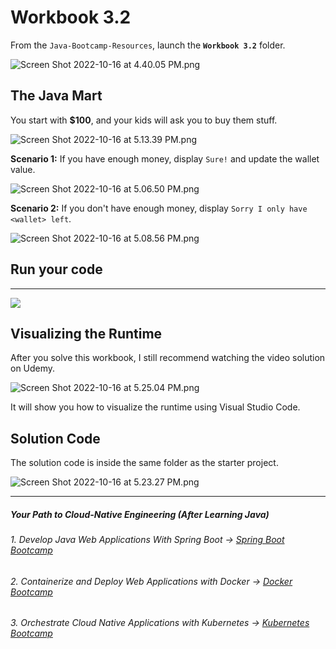 # Workbook 3.2

From the `Java-Bootcamp-Resources`, launch the **`Workbook 3.2`** folder.

![Screen Shot 2022-10-16 at 4.40.05 PM.png](https://img-c.udemycdn.com/redactor/raw/article_lecture/2025-01-04_03-49-14-6d96da78b3dce18ed5fa9bfb5145443f.png)

##  The Java Mart

You start with **$100**, and your kids will ask you to buy them stuff.

![Screen Shot 2022-10-16 at 5.13.39 PM.png](https://img-c.udemycdn.com/redactor/raw/article_lecture/2025-01-04_03-49-14-0b263341bc2c7a75b8231b555be2834a.png)

**Scenario 1:** If you have enough money, display `Sure!` and update the wallet value.

![Screen Shot 2022-10-16 at 5.06.50 PM.png](https://img-c.udemycdn.com/redactor/raw/article_lecture/2025-01-04_03-49-15-51c08c400977a65be62b16bda56ea93e.png)

**Scenario 2:** If you don't have enough money, display `Sorry I only have <wallet> left`.

![Screen Shot 2022-10-16 at 5.08.56 PM.png](https://img-c.udemycdn.com/redactor/raw/article_lecture/2025-01-04_03-49-15-8f274ce476a01871feaceb3ee6851016.png)

## Run your code
--------------

![](https://img-c.udemycdn.com/redactor/raw/article_lecture/2025-01-04_03-49-15-52b593a1f0bd1dac2ceeaae1a60744df.png)

## Visualizing the Runtime

After you solve this workbook, I still recommend watching the video solution on Udemy.

![Screen Shot 2022-10-16 at 5.25.04 PM.png](https://img-c.udemycdn.com/redactor/raw/article_lecture/2025-01-04_03-49-15-667deb9452366d4b166d278c733801f5.png)

It will show you how to visualize the runtime using Visual Studio Code.

## Solution Code

The solution code is inside the same folder as the starter project.

![Screen Shot 2022-10-16 at 5.23.27 PM.png](https://img-c.udemycdn.com/redactor/raw/article_lecture/2025-01-04_03-49-15-72f393026ee33f7553387e7e6571b2d2.png)

-------
##### Your Path to Cloud-Native Engineering (After Learning Java)
###### 1. Develop Java Web Applications With Spring Boot → [Spring Boot Bootcamp](https://www.udemy.com/course/the-complete-spring-boot-development-bootcamp/?couponCode=SPRING_BOOTCAMP)
###### 2. Containerize and Deploy Web Applications with Docker → [Docker Bootcamp](https://www.udemy.com/course/docker-bootcamp-conquer-docker-with-real-world-projects/?couponCode=DOCKER_BOOTCAMP)
###### 3. Orchestrate Cloud Native Applications with Kubernetes → [Kubernetes Bootcamp](https://kubernetestraining.io/)